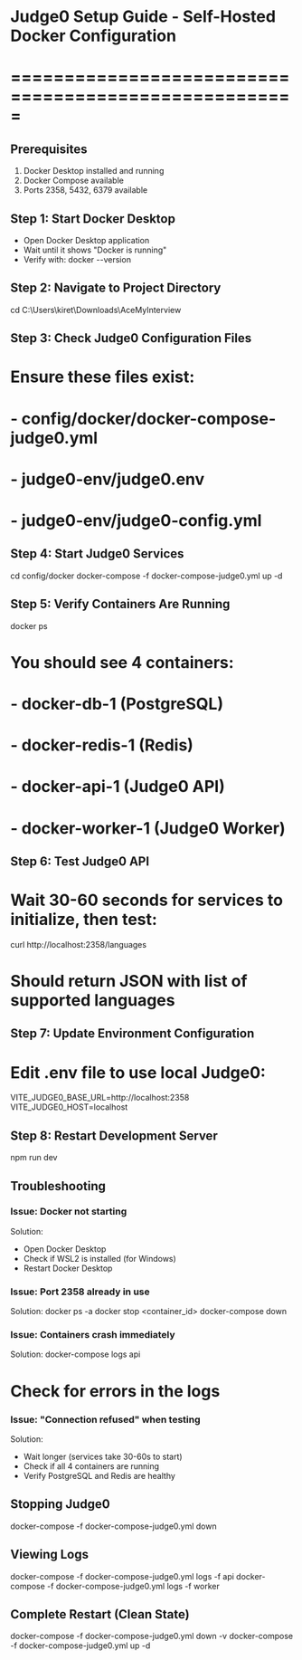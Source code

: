 # Judge0 Setup Guide - Self-Hosted Docker Configuration
# =====================================================

## Prerequisites
1. Docker Desktop installed and running
2. Docker Compose available
3. Ports 2358, 5432, 6379 available

## Step 1: Start Docker Desktop
- Open Docker Desktop application
- Wait until it shows "Docker is running"
- Verify with: docker --version

## Step 2: Navigate to Project Directory
cd C:\Users\kiret\Downloads\AceMyInterview

## Step 3: Check Judge0 Configuration Files
# Ensure these files exist:
# - config/docker/docker-compose-judge0.yml
# - judge0-env/judge0.env
# - judge0-env/judge0-config.yml

## Step 4: Start Judge0 Services
cd config/docker
docker-compose -f docker-compose-judge0.yml up -d

## Step 5: Verify Containers Are Running
docker ps

# You should see 4 containers:
# - docker-db-1 (PostgreSQL)
# - docker-redis-1 (Redis)
# - docker-api-1 (Judge0 API)
# - docker-worker-1 (Judge0 Worker)

## Step 6: Test Judge0 API
# Wait 30-60 seconds for services to initialize, then test:
curl http://localhost:2358/languages

# Should return JSON with list of supported languages

## Step 7: Update Environment Configuration
# Edit .env file to use local Judge0:
VITE_JUDGE0_BASE_URL=http://localhost:2358
VITE_JUDGE0_HOST=localhost

## Step 8: Restart Development Server
npm run dev

## Troubleshooting

### Issue: Docker not starting
Solution: 
- Open Docker Desktop
- Check if WSL2 is installed (for Windows)
- Restart Docker Desktop

### Issue: Port 2358 already in use
Solution:
docker ps -a
docker stop <container_id>
docker-compose down

### Issue: Containers crash immediately
Solution:
docker-compose logs api
# Check for errors in the logs

### Issue: "Connection refused" when testing
Solution:
- Wait longer (services take 30-60s to start)
- Check if all 4 containers are running
- Verify PostgreSQL and Redis are healthy

## Stopping Judge0
docker-compose -f docker-compose-judge0.yml down

## Viewing Logs
docker-compose -f docker-compose-judge0.yml logs -f api
docker-compose -f docker-compose-judge0.yml logs -f worker

## Complete Restart (Clean State)
docker-compose -f docker-compose-judge0.yml down -v
docker-compose -f docker-compose-judge0.yml up -d
